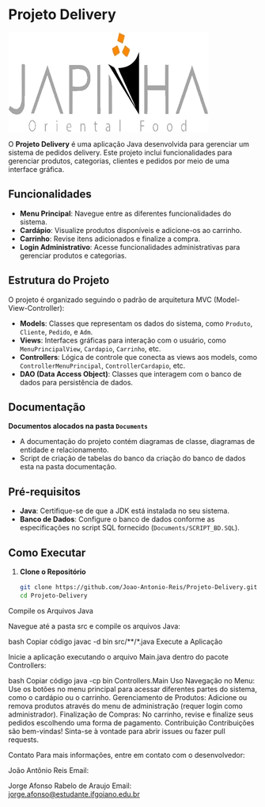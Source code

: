 # Projeto Delivery

![Japinha Oriental Food](Imagens/Logo.png)

O **Projeto Delivery** é uma aplicação Java desenvolvida para gerenciar um sistema de pedidos delivery. Este projeto inclui funcionalidades para gerenciar produtos, categorias, clientes e pedidos por meio de uma interface gráfica.

## Funcionalidades

- **Menu Principal**: Navegue entre as diferentes funcionalidades do sistema.
- **Cardápio**: Visualize produtos disponíveis e adicione-os ao carrinho.
- **Carrinho**: Revise itens adicionados e finalize a compra.
- **Login Administrativo**: Acesse funcionalidades administrativas para gerenciar produtos e categorias.

## Estrutura do Projeto

O projeto é organizado seguindo o padrão de arquitetura MVC (Model-View-Controller):

- **Models**: Classes que representam os dados do sistema, como `Produto`, `Cliente`, `Pedido`, e `Adm`.
- **Views**: Interfaces gráficas para interação com o usuário, como `MenuPrincipalView`, `Cardapio`, `Carrinho`, etc.
- **Controllers**: Lógica de controle que conecta as views aos models, como `ControllerMenuPrincipal`, `ControllerCardapio`, etc.
- **DAO (Data Access Object)**: Classes que interagem com o banco de dados para persistência de dados.

## Documentação

**Documentos alocados na pasta `Documents`**
- A documentação do projeto contém diagramas de classe, diagramas de entidade e relacionamento.
- Script de criação de tabelas do banco da criação do banco de dados esta na pasta documentação.

## Pré-requisitos

- **Java**: Certifique-se de que a JDK está instalada no seu sistema.
- **Banco de Dados**: Configure o banco de dados conforme as especificações no script SQL fornecido (`Documents/SCRIPT_BD.SQL`).

## Como Executar

1. **Clone o Repositório**

   ```bash
   git clone https://github.com/Joao-Antonio-Reis/Projeto-Delivery.git
   cd Projeto-Delivery
Compile os Arquivos Java

Navegue até a pasta src e compile os arquivos Java:

bash
Copiar código
javac -d bin src/**/*.java
Execute a Aplicação

Inicie a aplicação executando o arquivo Main.java dentro do pacote Controllers:

bash
Copiar código
java -cp bin Controllers.Main
Uso
Navegação no Menu: Use os botões no menu principal para acessar diferentes partes do sistema, como o cardápio ou o carrinho.
Gerenciamento de Produtos: Adicione ou remova produtos através do menu de administração (requer login como administrador).
Finalização de Compras: No carrinho, revise e finalize seus pedidos escolhendo uma forma de pagamento.
Contribuição
Contribuições são bem-vindas! Sinta-se à vontade para abrir issues ou fazer pull requests.


Contato
Para mais informações, entre em contato com o desenvolvedor:

João Antônio Reis
Email:

Jorge Afonso Rabelo de Araujo
Email: jorge.afonso@estudante.ifgoiano.edu.br

